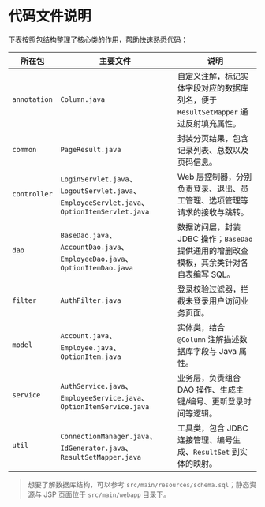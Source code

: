 # 代码文件说明

下表按照包结构整理了核心类的作用，帮助快速熟悉代码：

| 所在包 | 主要文件 | 说明 |
| ------ | -------- | ---- |
| `annotation` | `Column.java` | 自定义注解，标记实体字段对应的数据库列名，便于 `ResultSetMapper` 通过反射填充属性。 |
| `common` | `PageResult.java` | 封装分页结果，包含记录列表、总数以及页码信息。 |
| `controller` | `LoginServlet.java`、`LogoutServlet.java`、`EmployeeServlet.java`、`OptionItemServlet.java` | Web 层控制器，分别负责登录、退出、员工管理、选项管理等请求的接收与跳转。 |
| `dao` | `BaseDao.java`、`AccountDao.java`、`EmployeeDao.java`、`OptionItemDao.java` | 数据访问层，封装 JDBC 操作；`BaseDao` 提供通用的增删改查模板，其余类针对各自表编写 SQL。 |
| `filter` | `AuthFilter.java` | 登录校验过滤器，拦截未登录用户访问业务页面。 |
| `model` | `Account.java`、`Employee.java`、`OptionItem.java` | 实体类，结合 `@Column` 注解描述数据库字段与 Java 属性。 |
| `service` | `AuthService.java`、`EmployeeService.java`、`OptionItemService.java` | 业务层，负责组合 DAO 操作、生成主键/编号、更新登录时间等逻辑。 |
| `util` | `ConnectionManager.java`、`IdGenerator.java`、`ResultSetMapper.java` | 工具类，包含 JDBC 连接管理、编号生成、`ResultSet` 到实体的映射。 |

> 想要了解数据库结构，可以参考 `src/main/resources/schema.sql`；静态资源与 JSP 页面位于 `src/main/webapp` 目录下。
